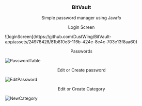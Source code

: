 <h3 style="text-align: center;">
    BitVault
</h3>

<p style="text-align: center;">
    Simple password manager using Javafx
</p>



<p style="text-align: center;">
    Login Screen
</p>
![loginScreen](https://github.com/DustWing/BitVault-app/assets/24978428/81b810e3-116b-424e-8e4c-703e13f8aa60)


<p style="text-align: center;">
    Passwords
</p>

![PasswordTable](https://github.com/DustWing/BitVault-app/assets/24978428/8750e890-7100-49de-a5c9-d729fb5b0d03)

<p style="text-align: center;">
    Edit or Create password
</p>

![EditPassword](https://github.com/DustWing/BitVault-app/assets/24978428/52087318-3a99-4f2d-8899-d286908f4750)

<p style="text-align: center;">
    Edit or Create Category
</p>

![NewCategory](https://github.com/DustWing/BitVault-app/assets/24978428/cc1169f1-95a0-4c50-9605-25c1a0ff9796)
